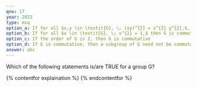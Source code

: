 ```yaml
---
qno: 17
year: 2022
type: msq
option_a: If for all $x,y \in \textit{G}, \; (xy)^{2} = x^{2} y^{2},$, then G is commutative.
option_b: If for all $x \in \textit{G}, \; x^{2} = 1,$ then G is commutative. Here, 1 is the identity element of G.
option_c: If the order of G is 2, then G is commutative
option_d: If G is commutative, then a subgroup of G need not be commutative
answer: abc
---
```


Which of the following statements is/are TRUE for a group G?

{% contentfor explaination %}
{% endcontentfor %}